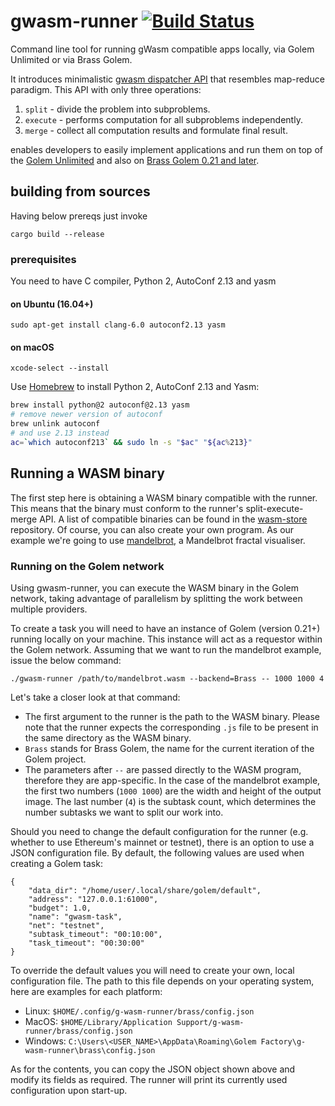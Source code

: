 # gwasm-runner [![Build Status](https://github.com/golemfactory/gwasm-runner/workflows/Continuous%20integration/badge.svg)](https://github.com/golemfactory/gwasm-runner/actions?workflow=Continuous%20integration)

Command line tool for running gWasm compatible apps locally, via Golem Unlimited or via Brass Golem.

It introduces minimalistic [gwasm dispatcher API](https://golemfactory.github.io/gwasm-runner/gwasm_dispatcher/index.html) that resembles map-reduce paradigm.
This API with only three operations:

1. `split` - divide the problem into subproblems.
2. `execute` - performs computation for all subproblems independently.
3. `merge` - collect all computation results and formulate final result.

enables developers to easily implement applications and run them on top of the [Golem Unlimited](https://github.com/golemfactory/golem-unlimited) and also on [Brass Golem 0.21 and later](https://blog.golemproject.net/brass-golem-beta-0-21-0-hello-mainnet-gwasm/).

## building from sources
Having below prereqs just invoke
```
cargo build --release
```
### prerequisites
You need to have C compiler, Python 2, AutoConf 2.13 and yasm

#### on Ubuntu (16.04+)
```
sudo apt-get install clang-6.0 autoconf2.13 yasm
```

#### on macOS
```
xcode-select --install
```

Use [Homebrew](https://brew.sh/#install) to install Python 2, AutoConf 2.13 and Yasm:
```bash
brew install python@2 autoconf@2.13 yasm
# remove newer version of autoconf
brew unlink autoconf
# and use 2.13 instead
ac=`which autoconf213` && sudo ln -s "$ac" "${ac%213}"
```

## Running a WASM binary
The first step here is obtaining a WASM binary compatible with the runner. This means that the binary must conform to the runner's split-execute-merge API.
A list of compatible binaries can be found in the [wasm-store](https://github.com/golemfactory/wasm-store) repository. Of course, you can also create your own program.
As our example we're going to use [mandelbrot](https://github.com/golemfactory/mandelbrot), a Mandelbrot fractal visualiser.

### Running on the Golem network
Using gwasm-runner, you can execute the WASM binary in the Golem network, taking advantage of parallelism by splitting the work between multiple providers.

To create a task you will need to have an instance of Golem (version 0.21+) running locally on your machine. This instance will act as a requestor within the Golem network.
Assuming that we want to run the mandelbrot example, issue the below command:

```
./gwasm-runner /path/to/mandelbrot.wasm --backend=Brass -- 1000 1000 4
```

Let's take a closer look at that command:
- The first argument to the runner is the path to the WASM binary. Please note that the runner expects the corresponding `.js` file to be present in the same directory as the WASM binary.
- `Brass` stands for Brass Golem, the name for the current iteration of the Golem project.
- The parameters after `--` are passed directly to the WASM program, therefore they are app-specific. In the case of the mandelbrot example, the first two numbers (`1000 1000`) are the width and height of the output image. The last number (`4`) is the subtask count, which determines the number subtasks we want to split our work into.

Should you need to change the default configuration for the runner (e.g. whether to use Ethereum's mainnet or testnet), there is an option to use a JSON configuration file. By default, the following values are used when creating a Golem task:

```
{
    "data_dir": "/home/user/.local/share/golem/default",
    "address": "127.0.0.1:61000",
    "budget": 1.0,
    "name": "gwasm-task",
    "net": "testnet",
    "subtask_timeout": "00:10:00",
    "task_timeout": "00:30:00"
}
```

To override the default values you will need to create your own, local configuration file. The path to this file depends on your operating system, here are examples for each platform:

- Linux: `$HOME/.config/g-wasm-runner/brass/config.json`
- MacOS: `$HOME/Library/Application Support/g-wasm-runner/brass/config.json`
- Windows: `C:\Users\<USER_NAME>\AppData\Roaming\Golem Factory\g-wasm-runner\brass\config.json`

As for the contents, you can copy the JSON object shown above and modify its fields as required. The runner will print its currently used configuration upon start-up.
